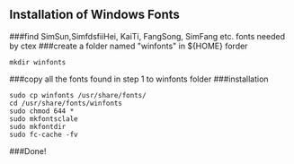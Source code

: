 ## Installation of Windows Fonts

###find SimSun,SimfdsfiiHei, KaiTi, FangSong, SimFang etc. fonts needed by ctex
###create a folder named "winfonts" in ${HOME} forder

```
mkdir winfonts
```

###copy all the fonts found in step 1 to winfonts folder 
###installation

```
sudo cp winfonts /usr/share/fonts/
cd /usr/share/fonts/winfonts
sudo chmod 644 *
sudo mkfontsclale
sudo mkfontdir
sudo fc-cache -fv
```

###Done!
